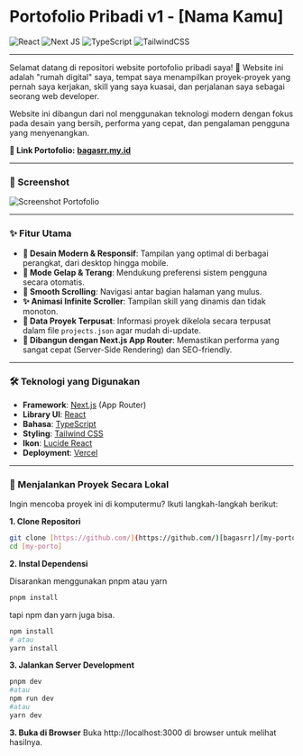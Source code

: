 # Portofolio Pribadi v1 - [Nama Kamu]

![React](https://img.shields.io/badge/react-%2320232a.svg?style=for-the-badge&logo=react&logoColor=%2361DAFB)
![Next JS](https://img.shields.io/badge/Next-black?style=for-the-badge&logo=next.js&logoColor=white)
![TypeScript](https://img.shields.io/badge/typescript-%23007ACC.svg?style=for-the-badge&logo=typescript&logoColor=white)
![TailwindCSS](https://img.shields.io/badge/tailwindcss-%2338B2AC.svg?style=for-the-badge&logo=tailwind-css&logoColor=white)

---

Selamat datang di repositori website portofolio pribadi saya! 🚀 Website ini adalah "rumah digital" saya, tempat saya menampilkan proyek-proyek yang pernah saya kerjakan, skill yang saya kuasai, dan perjalanan saya sebagai seorang web developer.

Website ini dibangun dari nol menggunakan teknologi modern dengan fokus pada desain yang bersih, performa yang cepat, dan pengalaman pengguna yang menyenangkan.

**🔗 Link Portofolio:** [**bagasrr.my.id**](https://bagasrr.my.id)

---

### 📸 Screenshot

![Screenshot Portofolio](./public/screenshot/homepage.png)

---

### ✨ Fitur Utama

- **🎨 Desain Modern & Responsif**: Tampilan yang optimal di berbagai perangkat, dari desktop hingga mobile.
- **🌙 Mode Gelap & Terang**: Mendukung preferensi sistem pengguna secara otomatis.
- **📜 Smooth Scrolling**: Navigasi antar bagian halaman yang mulus.
- **✨ Animasi Infinite Scroller**: Tampilan skill yang dinamis dan tidak monoton.
- **📂 Data Proyek Terpusat**: Informasi proyek dikelola secara terpusat dalam file `projects.json` agar mudah di-update.
- **🚀 Dibangun dengan Next.js App Router**: Memastikan performa yang sangat cepat (Server-Side Rendering) dan SEO-friendly.

---

### 🛠️ Teknologi yang Digunakan

- **Framework**: [Next.js](https://nextjs.org/) (App Router)
- **Library UI**: [React](https://reactjs.org/)
- **Bahasa**: [TypeScript](https://www.typescriptlang.org/)
- **Styling**: [Tailwind CSS](https://tailwindcss.com/)
- **Ikon**: [Lucide React](https://lucide.dev/)
- **Deployment**: [Vercel](https://vercel.com/)

---

### 🚀 Menjalankan Proyek Secara Lokal

Ingin mencoba proyek ini di komputermu? Ikuti langkah-langkah berikut:

**1. Clone Repositori**

```bash
git clone [https://github.com/](https://github.com/)[bagasrr]/[my-porto].git
cd [my-porto]
```

**2. Instal Dependensi**

Disarankan menggunakan pnpm atau yarn

```bash
pnpm install
```

tapi npm dan yarn juga bisa.

```bash
npm install
# atau
yarn install
```

**3. Jalankan Server Development**

```bash
pnpm dev
#atau
npm run dev
#atau
yarn dev
```

**3. Buka di Browser**
Buka http://localhost:3000 di browser untuk melihat hasilnya.
